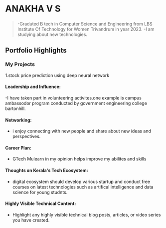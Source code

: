 # ANAKHA V S

### 

>-Graduted B tech in Computer Science and Engineering from LBS Institute Of Technology for Women Trivandrum in year 2023.
>-I am studying about new technologies.


## Portfolio Highlights

### My Projects
1.stock price prediction using deep neural network

#### Leadership and Influence:
-I have taken part in volunteering activites.one example is campus ambassodor program conducted by government engineering college bartonhill.

#### Networking:

- i enjoy connecting with new people and share about new ideas and perspectives.

#### Career Plan:

- GTech Mulearn in my opinion helps improve my abilites and skills

#### Thoughts on Kerala's Tech Ecosystem:

- digital ecosystem should develop various startup and conduct free courses on latest technologies such as artifical intelligence and data science for young studnts.

#### Highly Visible Technical Content:

- Highlight any highly visible technical blog posts, articles, or video series you have created.

